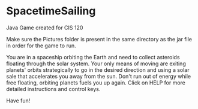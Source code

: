 SpacetimeSailing
================

Java Game created for CIS 120

Make sure the Pictures folder is present in the same directory as the jar file 
in order for the game to run.

You are in a spaceship orbiting the Earth and need to collect asteroids floating
through the solar system. Your only means of moving are exiting planets' orbits
strategically to go in the desired direction and using a solar sale that
accelerates you away from the sun. Don't run out of energy while free floating,
orbiting planets fuels you up again. Click on HELP for more detailed
instructions and control keys.

Have fun!

